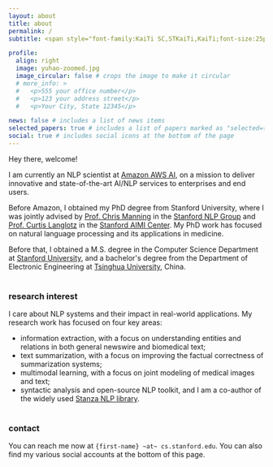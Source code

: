 ```yaml
---
layout: about
title: about
permalink: /
subtitle: <span style="font-family:KaiTi SC,STKaiTi,KaiTi;font-size:25px">张宇浩</span>

profile:
  align: right
  image: yuhao-zoomed.jpg
  image_circular: false # crops the image to make it circular
  # more_info: >
  #   <p>555 your office number</p>
  #   <p>123 your address street</p>
  #   <p>Your City, State 12345</p>

news: false # includes a list of news items
selected_papers: true # includes a list of papers marked as "selected={true}"
social: true # includes social icons at the bottom of the page
---
```


Hey there, welcome!

I am currently an NLP scientist at [Amazon AWS AI](https://www.amazon.science/), on a mission to deliver innovative and state-of-the-art AI/NLP services to enterprises and end users. 

Before Amazon, I obtained my PhD degree from Stanford University, where I was jointly advised by [Prof. Chris Manning](https://nlp.stanford.edu/manning/) in the [Stanford NLP Group](https://nlp.stanford.edu) and [Prof. Curtis Langlotz](https://curtlanglotz.com/) in the [Stanford AIMI Center](https://aimi.stanford.edu/). My PhD work has focused on natural language processing and its applications in medicine.

Before that, I obtained a M.S. degree in the Computer Science Department at <u>Stanford University</u>, and a bachelor's degree from the Department of Electronic Engineering at <u>Tsinghua University</u>, China.
<br/><br/>

### research interest

I care about NLP systems and their impact in real-world applications. My research work has focused on four key areas:
- information extraction, with a focus on understanding entities and relations in both general newswire and biomedical text;
- text summarization, with a focus on improving the factual correctness of summarization systems;
- multimodal learning, with a focus on joint modeling of medical images and text;
- syntactic analysis and open-source NLP toolkit, and I am a co-author of the widely used [Stanza NLP library](https://stanfordnlp.github.io/stanza/).
<br/><br/>

### contact

You can reach me now at `{first-name} ~at~ cs.stanford.edu`. You can also find my various social accounts at the bottom of this page.
<br/><br/>
